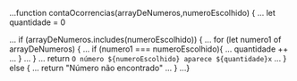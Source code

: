 ...function contaOcorrencias(arrayDeNumeros,numeroEscolhido) {
...  let quantidade = 0
  
...  if (arrayDeNumeros.includes(numeroEscolhido)) {
...    for (let numero1 of arrayDeNumeros) {
...      if (numero1 === numeroEscolhido){
...        quantidade ++
...      }
...    }
...    return `O número ${numeroEscolhido} aparece ${quantidade}x`
...  } else {
...    return "Número não encontrado"
...  }
...}